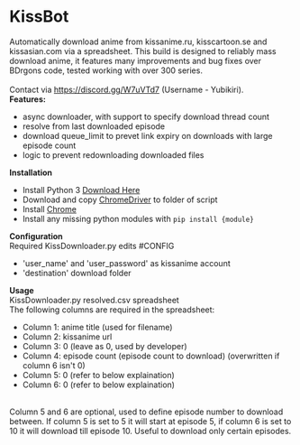 # KissBot
Automatically download anime from kissanime.ru, kisscartoon.se and kissasian.com via a spreadsheet. This build is designed to reliably mass download anime, it features many improvements and bug fixes over BDrgons code, tested working with over 300 series.<br>
<br>
Contact via https://discord.gg/W7uVTd7 (Username - Yubikiri).
<br>
**Features:**
* async downloader, with support to specify download thread count
* resolve from last downloaded episode
* download queue_limit to prevet link expiry on downloads with large episode count
* logic to prevent redownloading downloaded files

**Installation**
* Install Python 3 [Download Here](https://www.python.org/downloads/)
* Download and copy [ChromeDriver](https://sites.google.com/a/chromium.org/chromedriver/) to folder of script
* Install [Chrome](https://www.google.com.au/chrome/browser/desktop/#eula)
* Install any missing python modules with `pip install {module}`

**Configuration**<br>
Required KissDownloader.py edits #CONFIG<br>
* 'user_name' and 'user_password' as kissanime account
* 'destination' download folder

**Usage**<br>
KissDownloader.py resolved.csv spreadsheet<br>
The following columns are required in the spreadsheet:<br>
* Column 1: anime title (used for filename)
* Column 2: kissanime url
* Column 3: 0 (leave as 0, used by developer)
* Column 4: episode count (episode count to download) (overwritten if column 6 isn't 0)
* Column 5: 0 (refer to below explaination)
* Column 6: 0 (refer to below explaination)
<br>
Column 5 and 6 are optional, used to define episode number to download between. If column 5 is set to 5 it will start at episode 5, if column 6 is set to 10 it will download till episode 10. Useful to download only certain episodes.

